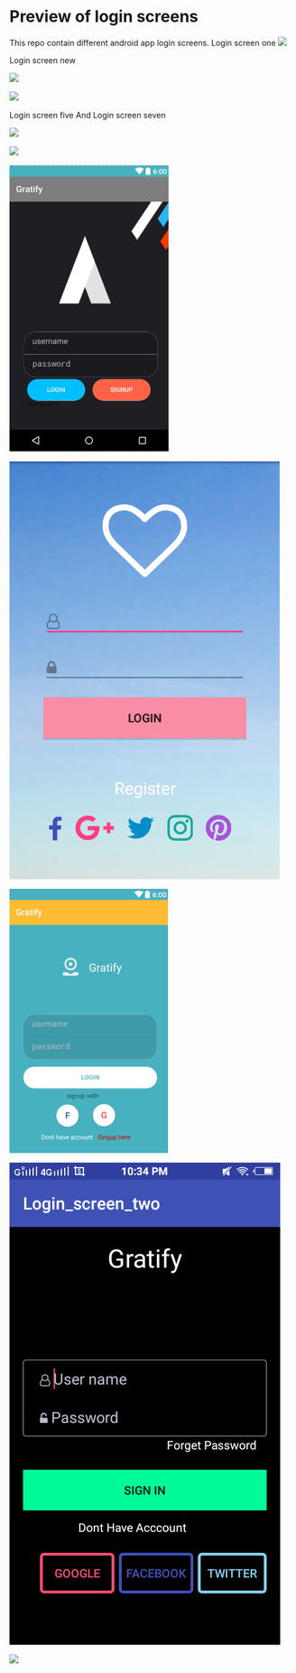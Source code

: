 # Preview of login screens 

This repo contain different android app login screens. 
Login screen one
![](https://github.com/balaraju1278/Login_Screen_one/blob/master/Screenshot_20170920_194508.png)



Login screen new







![](https://github.com/balaraju1278/Login_Screens/blob/master/Login_Screen_new/signup.PNG)




![](https://github.com/balaraju1278/Login_Screens/blob/master/Login_Screen_new/login_preview.PNG)

Login screen five   And                            Login screen seven


![](https://github.com/balaraju1278/Login_Screens/blob/master/Login_screen5/login_screen.PNG)








![](https://github.com/balaraju1278/Login_Screens/blob/master/new_login_screen7/login_Screen.PNg)

![](https://github.com/balaraju1278/Android_Login_Screens/blob/master/login_screen_9/new_screen_9.PNG)

![](https://github.com/balaraju1278/Android_Login_Screens/blob/master/Login_screen_two/src/Screenshot_20170929_223436.png)











![](https://github.com/balaraju1278/Android_Login_Screens/blob/master/login_screen_8/login_screnn_8.PNG)


![](https://github.com/balaraju1278/Android_Login_Screens/blob/master/Login_screen_two/src/Screenshot_20170929_223403.png)




![](https://github.com/balaraju1278/Login_Screens/blob/master/login.PNG)




